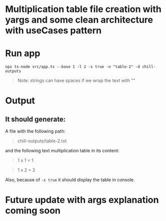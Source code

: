 # Multiplication table file creation with yargs and some clean architecture with useCases pattern

# Run app
`npx ts-node src/app.ts --base 1 -l 2 -s true -n "table-2" -d chill-outputs`
> Note: strings can have spaces if we wrap the text with ""

# Output
## It should generate:
 A file with the following path:
> chill-outputs/table-2.txt

and the following text multiplication table in its content:

> 1 x 1 = 1

> 1 x 2 = 2

Also, because of `-s true` it should display the table in console.

# Future update with args explanation coming soon
